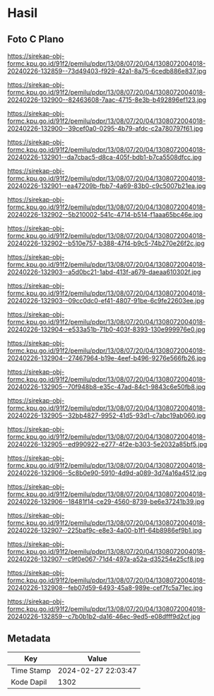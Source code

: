 # Hasil

## Foto C Plano

https://sirekap-obj-formc.kpu.go.id/91f2/pemilu/pdpr/13/08/07/20/04/1308072004018-20240226-132859--73d49403-f929-42a1-8a75-6cedb886e837.jpg

https://sirekap-obj-formc.kpu.go.id/91f2/pemilu/pdpr/13/08/07/20/04/1308072004018-20240226-132900--82463608-7aac-4715-8e3b-b492896ef123.jpg

https://sirekap-obj-formc.kpu.go.id/91f2/pemilu/pdpr/13/08/07/20/04/1308072004018-20240226-132900--39cef0a0-0295-4b79-afdc-c2a780797f61.jpg

https://sirekap-obj-formc.kpu.go.id/91f2/pemilu/pdpr/13/08/07/20/04/1308072004018-20240226-132901--da7cbac5-d8ca-405f-bdb1-b7ca5508dfcc.jpg

https://sirekap-obj-formc.kpu.go.id/91f2/pemilu/pdpr/13/08/07/20/04/1308072004018-20240226-132901--ea47209b-fbb7-4a69-83b0-c9c5007b21ea.jpg

https://sirekap-obj-formc.kpu.go.id/91f2/pemilu/pdpr/13/08/07/20/04/1308072004018-20240226-132902--5b210002-541c-4714-b514-f1aaa65bc46e.jpg

https://sirekap-obj-formc.kpu.go.id/91f2/pemilu/pdpr/13/08/07/20/04/1308072004018-20240226-132902--b510e757-b388-47f4-b9c5-74b270e26f2c.jpg

https://sirekap-obj-formc.kpu.go.id/91f2/pemilu/pdpr/13/08/07/20/04/1308072004018-20240226-132903--a5d0bc21-1abd-413f-a679-daeaa610302f.jpg

https://sirekap-obj-formc.kpu.go.id/91f2/pemilu/pdpr/13/08/07/20/04/1308072004018-20240226-132903--09cc0dc0-ef41-4807-91be-6c9fe22603ee.jpg

https://sirekap-obj-formc.kpu.go.id/91f2/pemilu/pdpr/13/08/07/20/04/1308072004018-20240226-132904--e533a51b-71b0-403f-8393-130e999976e0.jpg

https://sirekap-obj-formc.kpu.go.id/91f2/pemilu/pdpr/13/08/07/20/04/1308072004018-20240226-132904--27467964-b19e-4eef-b496-9276e566fb26.jpg

https://sirekap-obj-formc.kpu.go.id/91f2/pemilu/pdpr/13/08/07/20/04/1308072004018-20240226-132905--70f948b8-e35c-47ad-84c1-9843c6e50fb8.jpg

https://sirekap-obj-formc.kpu.go.id/91f2/pemilu/pdpr/13/08/07/20/04/1308072004018-20240226-132905--32bb4827-9952-41d5-93d1-c7abc19ab060.jpg

https://sirekap-obj-formc.kpu.go.id/91f2/pemilu/pdpr/13/08/07/20/04/1308072004018-20240226-132905--ed990922-e277-4f2e-b303-5e2032a85bf5.jpg

https://sirekap-obj-formc.kpu.go.id/91f2/pemilu/pdpr/13/08/07/20/04/1308072004018-20240226-132906--5c8b0e90-5910-4d9d-a089-3d74a16a4512.jpg

https://sirekap-obj-formc.kpu.go.id/91f2/pemilu/pdpr/13/08/07/20/04/1308072004018-20240226-132906--18481f14-ce29-4560-8739-be6e37241b39.jpg

https://sirekap-obj-formc.kpu.go.id/91f2/pemilu/pdpr/13/08/07/20/04/1308072004018-20240226-132907--225baf9c-e8e3-4a00-b1f1-64b8986ef9b1.jpg

https://sirekap-obj-formc.kpu.go.id/91f2/pemilu/pdpr/13/08/07/20/04/1308072004018-20240226-132907--c9f0e067-71d4-497a-a52a-d35254e25cf8.jpg

https://sirekap-obj-formc.kpu.go.id/91f2/pemilu/pdpr/13/08/07/20/04/1308072004018-20240226-132908--feb07d59-6493-45a8-989e-cef7fc5a71ec.jpg

https://sirekap-obj-formc.kpu.go.id/91f2/pemilu/pdpr/13/08/07/20/04/1308072004018-20240226-132859--c7b0b1b2-da16-46ec-9ed5-e08dfff9d2cf.jpg


## Metadata

| Key        | Value               |
| ---------- | ------------------- |
| Time Stamp | 2024-02-27 22:03:47 |
| Kode Dapil | 1302                |



